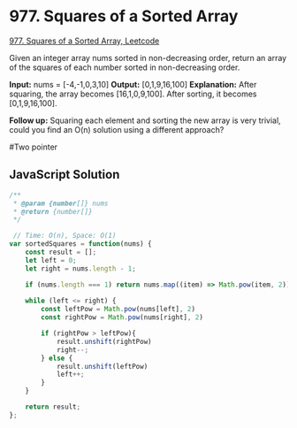 # 977. Squares of a Sorted Array

[977. Squares of a Sorted Array, Leetcode](https://leetcode.com/problems/squares-of-a-sorted-array/description/)

Given an integer array nums sorted in non-decreasing order, return an array of the squares of each number sorted in non-decreasing order.

**Input:** nums = [-4,-1,0,3,10]
**Output:** [0,1,9,16,100]
**Explanation:** After squaring, the array becomes [16,1,0,9,100]. After sorting, it becomes [0,1,9,16,100].

**Follow up:** Squaring each element and sorting the new array is very trivial, could you find an O(n) solution using a different approach?

#Two pointer

## JavaScript Solution

```javascript
/**
 * @param {number[]} nums
 * @return {number[]}
 */

 // Time: O(n), Space: O(1)
var sortedSquares = function(nums) {
    const result = [];
    let left = 0;
    let right = nums.length - 1;

    if (nums.length === 1) return nums.map((item) => Math.pow(item, 2))
    
    while (left <= right) {
        const leftPow = Math.pow(nums[left], 2)
        const rightPow = Math.pow(nums[right], 2)

        if (rightPow > leftPow){
            result.unshift(rightPow)
            right--;
        } else {
            result.unshift(leftPow)
            left++;
        }
    }

    return result;
};
```